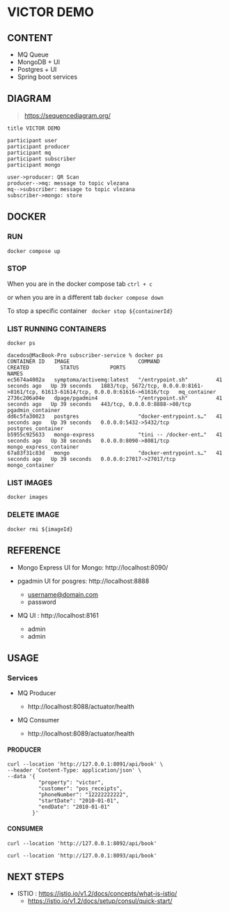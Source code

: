 # VICTOR DEMO

## CONTENT

- MQ Queue
- MongoDB + UI
- Postgres + UI
- Spring boot services

## DIAGRAM
> https://sequencediagram.org/

```
title VICTOR DEMO

participant user
participant producer
participant mq
participant subscriber
participant mongo

user->producer: QR Scan
producer-->mq: message to topic vlezana
mq-->subscriber: message to topic vlezana
subscriber->mongo: store
```


## DOCKER

### RUN

```
docker compose up
```

### STOP

When you are in the docker compose tab
```ctrl + c```

or when you are in a different tab
```docker compose down```

To stop a specific container ``` docker stop ${containerId}```

### LIST RUNNING CONTAINERS

```docker ps```

```shell
dacedos@MacBook-Pro subscriber-service % docker ps
CONTAINER ID   IMAGE                      COMMAND                  CREATED          STATUS          PORTS                                                                                   NAMES
ec5674a4002a   symptoma/activemq:latest   "/entrypoint.sh"         41 seconds ago   Up 39 seconds   1883/tcp, 5672/tcp, 0.0.0.0:8161->8161/tcp, 61613-61614/tcp, 0.0.0.0:61616->61616/tcp   mq_container
2736c206a04e   dpage/pgadmin4             "/entrypoint.sh"         41 seconds ago   Up 39 seconds   443/tcp, 0.0.0.0:8888->80/tcp                                                           pgadmin_container
dd6c5fa30023   postgres                   "docker-entrypoint.s…"   41 seconds ago   Up 39 seconds   0.0.0.0:5432->5432/tcp                                                                  postgres_container
b5955c925633   mongo-express              "tini -- /docker-ent…"   41 seconds ago   Up 38 seconds   0.0.0.0:8090->8081/tcp                                                                  mongo_express_container
67a83f31c83d   mongo                      "docker-entrypoint.s…"   41 seconds ago   Up 39 seconds   0.0.0.0:27017->27017/tcp                                                                mongo_container
```

### LIST IMAGES

```docker images```

### DELETE IMAGE
```docker rmi ${imageId}```

## REFERENCE

- Mongo Express UI for Mongo: http://localhost:8090/

- pgadmin UI for posgres: http://localhost:8888
  - username@domain.com
  - password

- MQ UI : http://localhost:8161
  - admin
  - admin

## USAGE

### Services

- MQ Producer
  - http://localhost:8088/actuator/health
 
- MQ Consumer
  - http://localhost:8089/actuator/health 

#### PRODUCER
```curl
curl --location 'http://127.0.0.1:8091/api/book' \
--header 'Content-Type: application/json' \
--data '{
          "property": "victor",
          "customer": "pos_receipts",
          "phoneNumber": "12222222222",
          "startDate": "2010-01-01",
          "endDate": "2010-01-01"
        }'
```

#### CONSUMER
```curl
curl --location 'http://127.0.0.1:8092/api/book' 
```

```curl
curl --location 'http://127.0.0.1:8093/api/book' 
```


## NEXT STEPS
- ISTIO : https://istio.io/v1.2/docs/concepts/what-is-istio/
  - https://istio.io/v1.2/docs/setup/consul/quick-start/